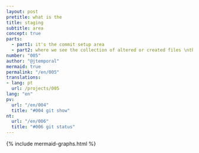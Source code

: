 ```yaml
---
layout: post
pretitle: what is the
title: staging
subtitle: area
concept: true
parts:
  - part1: it's the commit setup area
  - part2: where we see the collection of altered or created files \nthat will be part of the next commit
number: "005"
author: "@jtemporal"
mermaid: true
permalink: "/en/005"
translations:
- lang: pt
  url: /projects/005
lang: "en"
pv:
  url: "/en/004"
  title: "#004 git show"
nt:
  url: "/en/006"
  title: "#006 git status"
---
```


{% include mermaid-graphs.html %}

